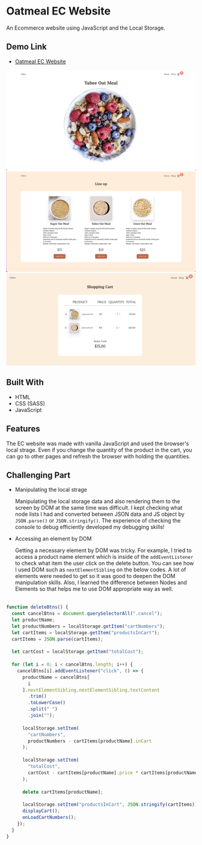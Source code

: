 # Oatmeal EC Website

An Ecommerce website using JavaScript and the Local Storage.

## Demo Link

- [Oatmeal EC Website](http://oatmeal-ec-site.netlify.app)

![The top image](./imgs/Screen%20Shot%202022-10-06%20at%2012.57.56%20PM.png)
![The shop image](./imgs/Screen%20Shot%202022-10-06%20at%2011.56.14%20AM.png)
![The cart image](./imgs/Screen%20Shot%202022-10-06%20at%2011.56.40%20AM.png)

## Built With

- HTML
- CSS (SASS)
- JavaScript


## Features


The EC website was made with vanilla JavaScript and used the browser's local strage. Even if you change the quantity of the product in the cart, you can go to other pages and refresh the browser with holding the quantities.


## Challenging Part


- Manipulating the local strage

  Manipulating the local storage data and also rendering them to the screen by DOM at the same time was difficult.  I kept checking what node lists I had and converted between JSON data and JS object by `JSON.parse()` or `JSON.stringify()`. The experience of checking the console to debug efficiently developed my debugging skills!



- Accessing an element by DOM

  Getting a necessary element by DOM was tricky. For example, I tried to access a product name element which is inside of the `addEventListener` to check what item the user click on the delete button.  You can see how I used DOM such as `nextElementSibling` on the below codes.  A lot of elements were needed to get so it was good to deepen the DOM manipulation skills. Also, I learned the difference between Nodes and Elements so that helps me to use DOM appropriate way as well.



```javascript

function deleteBtns() {
  const cancelBtns = document.querySelectorAll(".cancel");
  let productName;
  let productNumbers = localStorage.getItem("cartNumbers");
  let cartItems = localStorage.getItem("productsInCart");
  cartItems = JSON.parse(cartItems);

  let cartCost = localStorage.getItem("totalCost");

  for (let i = 0; i < cancelBtns.length; i++) {
    cancelBtns[i].addEventListener("click", () => {
      productName = cancelBtns[
        i
      ].nextElementSibling.nextElementSibling.textContent
        .trim()
        .toLowerCase()
        .split(" ")
        .join("");

      localStorage.setItem(
        "cartNumbers",
        productNumbers - cartItems[productName].inCart
      );

      localStorage.setItem(
        "totalCost",
        cartCost - cartItems[productName].price * cartItems[productName].inCart
      );

      delete cartItems[productName];

      localStorage.setItem("productsInCart", JSON.stringify(cartItems));
      displayCart();
      onLoadCartNumbers();
    });
  }
}

```

